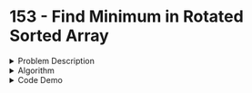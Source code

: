 # 153 - Find Minimum in Rotated Sorted Array

<details>

<summary>Problem Description</summary>



</details>

<details>

<summary>Algorithm</summary>



</details>

<details>

<summary>Code Demo</summary>



</details>
